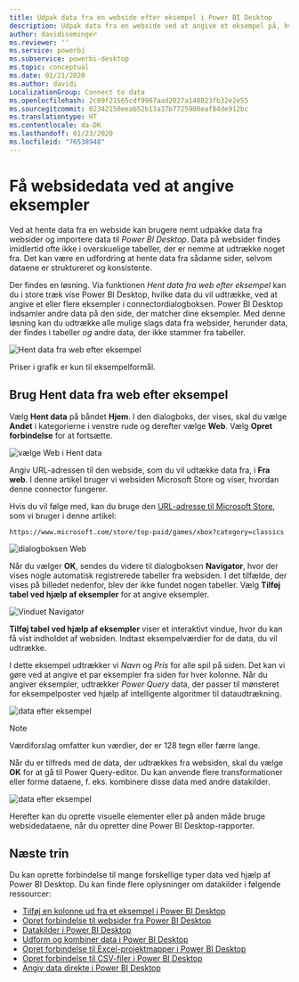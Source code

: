 ```yaml
---
title: Udpak data fra en webside efter eksempel i Power BI Desktop
description: Udpak data fra en webside ved at angive et eksempel på, hvad du ønsker at hente
author: davidiseminger
ms.reviewer: ''
ms.service: powerbi
ms.subservice: powerbi-desktop
ms.topic: conceptual
ms.date: 01/21/2020
ms.author: davidi
LocalizationGroup: Connect to data
ms.openlocfilehash: 2c09f21565cdf9987aad2027a148823fb32e2e55
ms.sourcegitcommit: 02342150eeab52b13a37b7725900eaf84de912bc
ms.translationtype: HT
ms.contentlocale: da-DK
ms.lasthandoff: 01/23/2020
ms.locfileid: "76538948"
---
```

# <a name="get-webpage-data-by-providing-examples"></a>Få websidedata ved at angive eksempler

Ved at hente data fra en webside kan brugere nemt udpakke data fra websider og importere data til *Power BI Desktop*. Data på websider findes imidlertid ofte ikke i overskuelige tabeller, der er nemme at udtrække noget fra. Det kan være en udfordring at hente data fra sådanne sider, selvom dataene er struktureret og konsistente.

Der findes en løsning. Via funktionen *Hent data fra web efter eksempel* kan du i store træk vise Power BI Desktop, hvilke data du vil udtrække, ved at angive et eller flere eksempler i connectordialogboksen. Power BI Desktop indsamler andre data på den side, der matcher dine eksempler. Med denne løsning kan du udtrække alle mulige slags data fra websider, herunder data, der findes i tabeller *og* andre data, der ikke stammer fra tabeller.

![Hent data fra web efter eksempel](media/desktop-connect-to-web-by-example/web-by-example_01.png)

Priser i grafik er kun til eksempelformål.

## <a name="using-get-data-from-web-by-example"></a>Brug Hent data fra web efter eksempel

Vælg **Hent data** på båndet **Hjem**. I den dialogboks, der vises, skal du vælge **Andet** i kategorierne i venstre rude og derefter vælge **Web**. Vælg **Opret forbindelse** for at fortsætte.

![vælge Web i Hent data](media/desktop-connect-to-web-by-example/web-by-example_03.png)

Angiv URL-adressen til den webside, som du vil udtække data fra, i **Fra web**. I denne artikel bruger vi websiden Microsoft Store og viser, hvordan denne connector fungerer.

Hvis du vil følge med, kan du bruge den [URL-adresse til Microsoft Store](https://www.microsoft.com/store/top-paid/games/xbox?category=classics), som vi bruger i denne artikel:

    https://www.microsoft.com/store/top-paid/games/xbox?category=classics

![dialogboksen Web](media/desktop-connect-to-web-by-example/web-by-example_04.png)

Når du vælger **OK**, sendes du videre til dialogboksen **Navigator**, hvor der vises nogle automatisk registrerede tabeller fra websiden. I det tilfælde, der vises på billedet nedenfor, blev der ikke fundet nogen tabeller. Vælg **Tilføj tabel ved hjælp af eksempler** for at angive eksempler.

![Vinduet Navigator](media/desktop-connect-to-web-by-example/web-by-example_05.png)

**Tilføj tabel ved hjælp af eksempler** viser et interaktivt vindue, hvor du kan få vist indholdet af websiden. Indtast eksempelværdier for de data, du vil udtrække.

I dette eksempel udtrækker vi *Navn* og *Pris* for alle spil på siden. Det kan vi gøre ved at angive et par eksempler fra siden for hver kolonne. Når du angiver eksempler, udtrækker *Power Query* data, der passer til mønsteret for eksempelposter ved hjælp af intelligente algoritmer til dataudtrækning.

![data efter eksempel](media/desktop-connect-to-web-by-example/web-by-example_06.png)

> [!NOTE]
> Værdiforslag omfatter kun værdier, der er 128 tegn eller færre lange.

Når du er tilfreds med de data, der udtrækkes fra websiden, skal du vælge **OK** for at gå til Power Query-editor. Du kan anvende flere transformationer eller forme dataene, f. eks. kombinere disse data med andre datakilder.

![data efter eksempel](media/desktop-connect-to-web-by-example/web-by-example_07.png)

Herefter kan du oprette visuelle elementer eller på anden måde bruge websidedataene, når du opretter dine Power BI Desktop-rapporter.

## <a name="next-steps"></a>Næste trin

Du kan oprette forbindelse til mange forskellige typer data ved hjælp af Power BI Desktop. Du kan finde flere oplysninger om datakilder i følgende ressourcer:

* [Tilføj en kolonne ud fra et eksempel i Power BI Desktop](desktop-add-column-from-example.md)
* [Opret forbindelse til websider fra Power BI Desktop](desktop-connect-to-web.md)
* [Datakilder i Power BI Desktop](desktop-data-sources.md)
* [Udform og kombiner data i Power BI Desktop](desktop-shape-and-combine-data.md)
* [Opret forbindelse til Excel-projektmapper i Power BI Desktop](desktop-connect-excel.md)
* [Opret forbindelse til CSV-filer i Power BI Desktop](desktop-connect-csv.md)
* [Angiv data direkte i Power BI Desktop](desktop-enter-data-directly-into-desktop.md)
